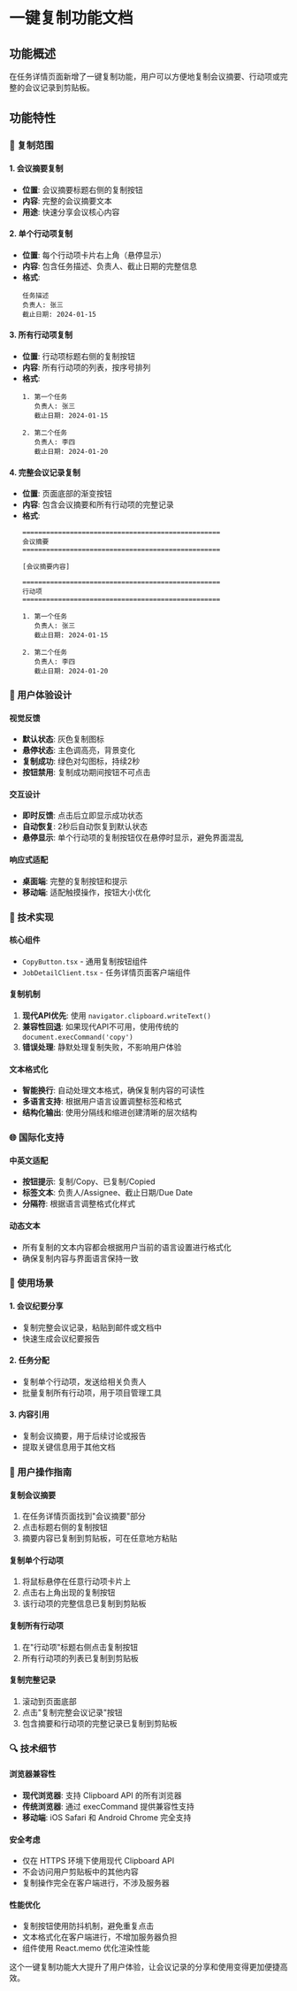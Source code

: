 # 一键复制功能文档

## 功能概述

在任务详情页面新增了一键复制功能，用户可以方便地复制会议摘要、行动项或完整的会议记录到剪贴板。

## 功能特性

### 🎯 复制范围

#### 1. 会议摘要复制
- **位置**: 会议摘要标题右侧的复制按钮
- **内容**: 完整的会议摘要文本
- **用途**: 快速分享会议核心内容

#### 2. 单个行动项复制
- **位置**: 每个行动项卡片右上角（悬停显示）
- **内容**: 包含任务描述、负责人、截止日期的完整信息
- **格式**: 
  ```
  任务描述
  负责人: 张三
  截止日期: 2024-01-15
  ```

#### 3. 所有行动项复制
- **位置**: 行动项标题右侧的复制按钮
- **内容**: 所有行动项的列表，按序号排列
- **格式**:
  ```
  1. 第一个任务
     负责人: 张三
     截止日期: 2024-01-15

  2. 第二个任务
     负责人: 李四
     截止日期: 2024-01-20
  ```

#### 4. 完整会议记录复制
- **位置**: 页面底部的渐变按钮
- **内容**: 包含会议摘要和所有行动项的完整记录
- **格式**:
  ```
  ==================================================
  会议摘要
  ==================================================

  [会议摘要内容]

  ==================================================
  行动项
  ==================================================

  1. 第一个任务
     负责人: 张三
     截止日期: 2024-01-15

  2. 第二个任务
     负责人: 李四
     截止日期: 2024-01-20
  ```

### 🎨 用户体验设计

#### 视觉反馈
- **默认状态**: 灰色复制图标
- **悬停状态**: 主色调高亮，背景变化
- **复制成功**: 绿色对勾图标，持续2秒
- **按钮禁用**: 复制成功期间按钮不可点击

#### 交互设计
- **即时反馈**: 点击后立即显示成功状态
- **自动恢复**: 2秒后自动恢复到默认状态
- **悬停显示**: 单个行动项的复制按钮仅在悬停时显示，避免界面混乱

#### 响应式适配
- **桌面端**: 完整的复制按钮和提示
- **移动端**: 适配触摸操作，按钮大小优化

### 🔧 技术实现

#### 核心组件
- `CopyButton.tsx` - 通用复制按钮组件
- `JobDetailClient.tsx` - 任务详情页面客户端组件

#### 复制机制
1. **现代API优先**: 使用 `navigator.clipboard.writeText()`
2. **兼容性回退**: 如果现代API不可用，使用传统的 `document.execCommand('copy')`
3. **错误处理**: 静默处理复制失败，不影响用户体验

#### 文本格式化
- **智能换行**: 自动处理文本格式，确保复制内容的可读性
- **多语言支持**: 根据用户语言设置调整标签和格式
- **结构化输出**: 使用分隔线和缩进创建清晰的层次结构

### 🌐 国际化支持

#### 中英文适配
- **按钮提示**: 复制/Copy、已复制/Copied
- **标签文本**: 负责人/Assignee、截止日期/Due Date
- **分隔符**: 根据语言调整格式化样式

#### 动态文本
- 所有复制的文本内容都会根据用户当前的语言设置进行格式化
- 确保复制内容与界面语言保持一致

### 📱 使用场景

#### 1. 会议纪要分享
- 复制完整会议记录，粘贴到邮件或文档中
- 快速生成会议纪要报告

#### 2. 任务分配
- 复制单个行动项，发送给相关负责人
- 批量复制所有行动项，用于项目管理工具

#### 3. 内容引用
- 复制会议摘要，用于后续讨论或报告
- 提取关键信息用于其他文档

### 🎯 用户操作指南

#### 复制会议摘要
1. 在任务详情页面找到"会议摘要"部分
2. 点击标题右侧的复制按钮
3. 摘要内容已复制到剪贴板，可在任意地方粘贴

#### 复制单个行动项
1. 将鼠标悬停在任意行动项卡片上
2. 点击右上角出现的复制按钮
3. 该行动项的完整信息已复制到剪贴板

#### 复制所有行动项
1. 在"行动项"标题右侧点击复制按钮
2. 所有行动项的列表已复制到剪贴板

#### 复制完整记录
1. 滚动到页面底部
2. 点击"复制完整会议记录"按钮
3. 包含摘要和行动项的完整记录已复制到剪贴板

### 🔍 技术细节

#### 浏览器兼容性
- **现代浏览器**: 支持 Clipboard API 的所有浏览器
- **传统浏览器**: 通过 execCommand 提供兼容性支持
- **移动端**: iOS Safari 和 Android Chrome 完全支持

#### 安全考虑
- 仅在 HTTPS 环境下使用现代 Clipboard API
- 不会访问用户剪贴板中的其他内容
- 复制操作完全在客户端进行，不涉及服务器

#### 性能优化
- 复制按钮使用防抖机制，避免重复点击
- 文本格式化在客户端进行，不增加服务器负担
- 组件使用 React.memo 优化渲染性能

这个一键复制功能大大提升了用户体验，让会议记录的分享和使用变得更加便捷高效。